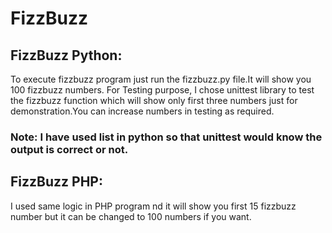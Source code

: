 # FizzBuzz


## FizzBuzz Python:
To execute fizzbuzz program just run the fizzbuzz.py file.It will show you 100 fizzbuzz numbers.
For Testing purpose, I chose unittest library to test the fizzbuzz function which will show only first three numbers just for demonstration.You can increase numbers in testing as required.
### Note: I have used list in python so that unittest would know the output is correct or not.

## FizzBuzz PHP:
I used same logic in PHP program nd it will show you first 15 fizzbuzz number but it can be changed to 100 numbers if you want.
